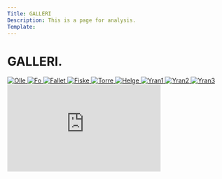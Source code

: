 ```yaml
---
Title: GALLERI
Description: This is a page for analysis.
Template: 
---
```


__GALLERI.__
==========================

<div class="gallery-container">
<a href="%base_url%/image/olle.JPG" target="_blank">
        <source media="(min-width: 668px)" srcset="image/olle.JPG">
        <source media="(min-width: 376px)" srcset="image/olle.JPG?w=667">
        <img src="image/olle.JPG?w=350" alt="Olle">
</a>
<a href="%base_url%/image/fo.JPG" target="_blank">
        <source media="(min-width: 668px)" srcset="image/fo.JPG">
        <source media="(min-width: 376px)" srcset="image/fo.JPG?w=667">
        <img src="image/fo.JPG?w=350" alt="Fo">
</a>
<a href="%base_url%/image/fallet.JPG" target="_blank">
        <source media="(min-width: 668px)" srcset="image/fallet.JPG">
        <source media="(min-width: 376px)" srcset="image/fallet.JPG?w=667">
        <img src="image/fallet.JPG?w=350" alt="Fallet">
</a>
<a href="%base_url%/image/fiske.JPG" target="_blank">
        <source media="(min-width: 668px)" srcset="image/fiske.JPG">
        <source media="(min-width: 376px)" srcset="image/fiske.JPG?w=667">
        <img src="image/fiske.JPG?w=350" alt="Fiske">
</a>
<a href="%base_url%/image/torre.JPG" target="_blank">
        <source media="(min-width: 668px)" srcset="image/torre.JPG">
        <source media="(min-width: 376px)" srcset="image/torre.JPG?w=667">
        <img src="image/torre.JPG?w=350" alt="Torre">
</a>
<a href="%base_url%/image/helge.JPG" target="_blank">
        <source media="(min-width: 668px)" srcset="image/helge.JPG">
        <source media="(min-width: 376px)" srcset="image/helge.JPG?w=667">
        <img src="image/helge.JPG?w=350" alt="Helge">
</a>
<a href="%base_url%/image/yran1.JPG" target="_blank">
        <source media="(min-width: 668px)" srcset="image/yran1.JPG">
        <source media="(min-width: 376px)" srcset="image/yran1.JPG?w=667">
        <img src="image/yran1.JPG?w=350" alt="Yran1">
</a>
<a href="%base_url%/image/yran2.JPG" target="_blank">
        <source media="(min-width: 668px)" srcset="image/yran2.JPG">
        <source media="(min-width: 376px)" srcset="image/yran2.JPG?w=667">
        <img src="image/yran2.JPG?w=350" alt="Yran2">
</a>
<a href="%base_url%/image/yran3.JPG" target="_blank">
        <source media="(min-width: 668px)" srcset="image/yran3.JPG">
        <source media="(min-width: 376px)" srcset="image/yran3.JPG?w=667">
        <img src="image/yran3.JPG?w=350" alt="Yran3">
</a>
</div>

<div class="embed-container">
    <iframe width="350" height="200" src="https://www.youtube.com/embed/e-eqgr_gn4k" title="YouTube video player" frameborder="0" allow="accelerometer; autoplay; clipboard-write; encrypted-media; gyroscope; picture-in-picture" allowfullscreen></iframe>
</div>
